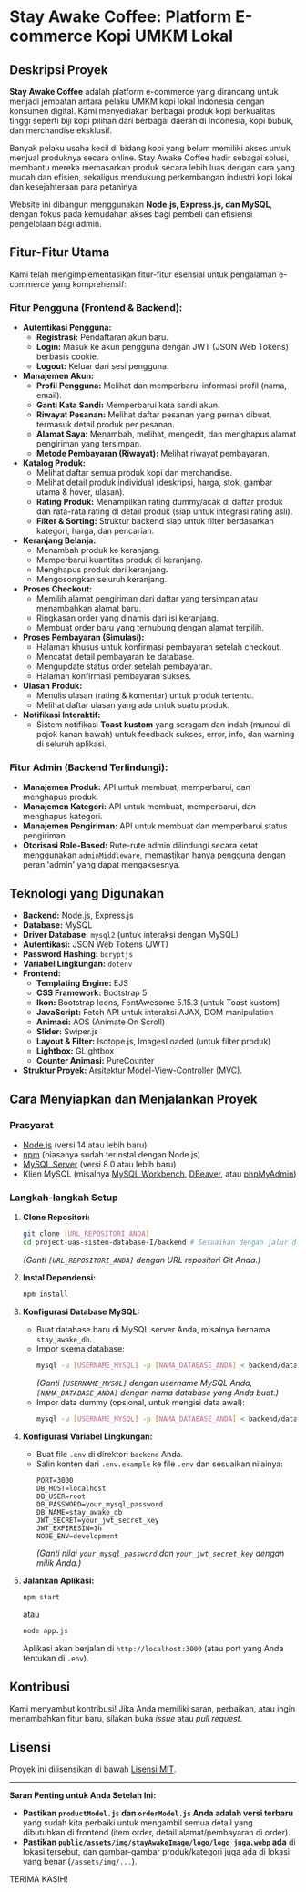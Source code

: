 # Stay Awake Coffee: Platform E-commerce Kopi UMKM Lokal

## Deskripsi Proyek

**Stay Awake Coffee** adalah platform e-commerce yang dirancang untuk menjadi jembatan antara pelaku UMKM kopi lokal Indonesia dengan konsumen digital. Kami menyediakan berbagai produk kopi berkualitas tinggi seperti biji kopi pilihan dari berbagai daerah di Indonesia, kopi bubuk, dan merchandise eksklusif.

Banyak pelaku usaha kecil di bidang kopi yang belum memiliki akses untuk menjual produknya secara online. Stay Awake Coffee hadir sebagai solusi, membantu mereka memasarkan produk secara lebih luas dengan cara yang mudah dan efisien, sekaligus mendukung perkembangan industri kopi lokal dan kesejahteraan para petaninya.

Website ini dibangun menggunakan **Node.js, Express.js, dan MySQL**, dengan fokus pada kemudahan akses bagi pembeli dan efisiensi pengelolaan bagi admin.

## Fitur-Fitur Utama

Kami telah mengimplementasikan fitur-fitur esensial untuk pengalaman e-commerce yang komprehensif:

### Fitur Pengguna (Frontend & Backend):

* **Autentikasi Pengguna:**
    * **Registrasi:** Pendaftaran akun baru.
    * **Login:** Masuk ke akun pengguna dengan JWT (JSON Web Tokens) berbasis cookie.
    * **Logout:** Keluar dari sesi pengguna.
* **Manajemen Akun:**
    * **Profil Pengguna:** Melihat dan memperbarui informasi profil (nama, email).
    * **Ganti Kata Sandi:** Memperbarui kata sandi akun.
    * **Riwayat Pesanan:** Melihat daftar pesanan yang pernah dibuat, termasuk detail produk per pesanan.
    * **Alamat Saya:** Menambah, melihat, mengedit, dan menghapus alamat pengiriman yang tersimpan.
    * **Metode Pembayaran (Riwayat):** Melihat riwayat pembayaran.
* **Katalog Produk:**
    * Melihat daftar semua produk kopi dan merchandise.
    * Melihat detail produk individual (deskripsi, harga, stok, gambar utama & hover, ulasan).
    * **Rating Produk:** Menampilkan rating dummy/acak di daftar produk dan rata-rata rating di detail produk (siap untuk integrasi rating asli).
    * **Filter & Sorting:** Struktur backend siap untuk filter berdasarkan kategori, harga, dan pencarian.
* **Keranjang Belanja:**
    * Menambah produk ke keranjang.
    * Memperbarui kuantitas produk di keranjang.
    * Menghapus produk dari keranjang.
    * Mengosongkan seluruh keranjang.
* **Proses Checkout:**
    * Memilih alamat pengiriman dari daftar yang tersimpan atau menambahkan alamat baru.
    * Ringkasan order yang dinamis dari isi keranjang.
    * Membuat order baru yang terhubung dengan alamat terpilih.
* **Proses Pembayaran (Simulasi):**
    * Halaman khusus untuk konfirmasi pembayaran setelah checkout.
    * Mencatat detail pembayaran ke database.
    * Mengupdate status order setelah pembayaran.
    * Halaman konfirmasi pembayaran sukses.
* **Ulasan Produk:**
    * Menulis ulasan (rating & komentar) untuk produk tertentu.
    * Melihat daftar ulasan yang ada untuk suatu produk.
* **Notifikasi Interaktif:**
    * Sistem notifikasi **Toast kustom** yang seragam dan indah (muncul di pojok kanan bawah) untuk feedback sukses, error, info, dan warning di seluruh aplikasi.

### Fitur Admin (Backend Terlindungi):

* **Manajemen Produk:** API untuk membuat, memperbarui, dan menghapus produk.
* **Manajemen Kategori:** API untuk membuat, memperbarui, dan menghapus kategori.
* **Manajemen Pengiriman:** API untuk membuat dan memperbarui status pengiriman.
* **Otorisasi Role-Based:** Rute-rute admin dilindungi secara ketat menggunakan `adminMiddleware`, memastikan hanya pengguna dengan peran 'admin' yang dapat mengaksesnya.

## Teknologi yang Digunakan

* **Backend:** Node.js, Express.js
* **Database:** MySQL
* **Driver Database:** `mysql2` (untuk interaksi dengan MySQL)
* **Autentikasi:** JSON Web Tokens (JWT)
* **Password Hashing:** `bcryptjs`
* **Variabel Lingkungan:** `dotenv`
* **Frontend:**
    * **Templating Engine:** EJS
    * **CSS Framework:** Bootstrap 5
    * **Ikon:** Bootstrap Icons, FontAwesome 5.15.3 (untuk Toast kustom)
    * **JavaScript:** Fetch API untuk interaksi AJAX, DOM manipulation
    * **Animasi:** AOS (Animate On Scroll)
    * **Slider:** Swiper.js
    * **Layout & Filter:** Isotope.js, ImagesLoaded (untuk filter produk)
    * **Lightbox:** GLightbox
    * **Counter Animasi:** PureCounter
* **Struktur Proyek:** Arsitektur Model-View-Controller (MVC).

## Cara Menyiapkan dan Menjalankan Proyek

### Prasyarat

* [Node.js](https://nodejs.org/en/) (versi 14 atau lebih baru)
* [npm](https://www.npmjs.com/) (biasanya sudah terinstal dengan Node.js)
* [MySQL Server](https://www.mysql.com/downloads/) (versi 8.0 atau lebih baru)
* Klien MySQL (misalnya [MySQL Workbench](https://www.mysql.com/products/workbench/), [DBeaver](https://dbeaver.io/), atau [phpMyAdmin](https://www.phpmyadmin.net/))

### Langkah-langkah Setup

1.  **Clone Repositori:**
    ```bash
    git clone [URL_REPOSITORI_ANDA]
    cd project-uas-sistem-database-I/backend # Sesuaikan dengan jalur direktori backend Anda
    ```
    *(Ganti `[URL_REPOSITORI_ANDA]` dengan URL repositori Git Anda.)*

2.  **Instal Dependensi:**
    ```bash
    npm install
    ```

3.  **Konfigurasi Database MySQL:**
    * Buat database baru di MySQL server Anda, misalnya bernama `stay_awake_db`.
    * Impor skema database:
        ```bash
        mysql -u [USERNAME_MYSQL] -p [NAMA_DATABASE_ANDA] < backend/database/schemaBaru.sql
        ```
        *(Ganti `[USERNAME_MYSQL]` dengan username MySQL Anda, `[NAMA_DATABASE_ANDA]` dengan nama database yang Anda buat.)*
    * Impor data dummy (opsional, untuk mengisi data awal):
        ```bash
        mysql -u [USERNAME_MYSQL] -p [NAMA_DATABASE_ANDA] < backend/database/dummyData.sql
        ```

4.  **Konfigurasi Variabel Lingkungan:**
    * Buat file `.env` di direktori `backend` Anda.
    * Salin konten dari `.env.example` ke file `.env` dan sesuaikan nilainya:
        ```
        PORT=3000
        DB_HOST=localhost
        DB_USER=root
        DB_PASSWORD=your_mysql_password
        DB_NAME=stay_awake_db
        JWT_SECRET=your_jwt_secret_key
        JWT_EXPIRESIN=1h
        NODE_ENV=development
        ```
        *(Ganti nilai `your_mysql_password` dan `your_jwt_secret_key` dengan milik Anda.)*

5.  **Jalankan Aplikasi:**
    ```bash
    npm start
    ```
    atau
    ```bash
    node app.js
    ```
    Aplikasi akan berjalan di `http://localhost:3000` (atau port yang Anda tentukan di `.env`).

## Kontribusi

Kami menyambut kontribusi! Jika Anda memiliki saran, perbaikan, atau ingin menambahkan fitur baru, silakan buka *issue* atau *pull request*.

## Lisensi

Proyek ini dilisensikan di bawah [Lisensi MIT](https://opensource.org/licenses/MIT).

---

**Saran Penting untuk Anda Setelah Ini:**

* **Pastikan `productModel.js` dan `orderModel.js` Anda adalah versi terbaru** yang sudah kita perbaiki untuk mengambil semua detail yang dibutuhkan di frontend (item order, detail alamat/pembayaran di order).
* **Pastikan `public/assets/img/stayAwakeImage/logo/logo juga.webp` ada** di lokasi tersebut, dan gambar-gambar produk/kategori juga ada di lokasi yang benar (`/assets/img/...`).

TERIMA KASIH!
